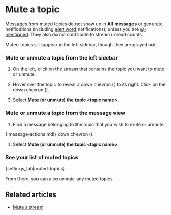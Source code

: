 # Mute a topic

Messages from muted topics do not show up in **All messages** or generate
notifications (including [alert word](/help/add-an-alert-word)
notifications), unless you are
[@-mentioned](/help/at-mention-a-team-member). They also do not contribute to
stream unread counts.

Muted topics still appear in the left sidebar, though they are grayed out.

### Mute or unmute a topic from the left sidebar

1. On the left, click on the stream that contains the topic you want to mute or unmute.

2. Hover over the topic to reveal a down chevron
   (<i class="icon-vector-chevron-down"></i>) to its right.
   Click on the down chevron (<i class="icon-vector-chevron-down"></i>).

4. Select **Mute (or unmute) the topic <topic name\>**.

### Mute or unmute a topic from the message view

1. Find a message belonging to the topic that you wish to mute or unmute.

{!message-actions.md!} down chevron (<i class="icon-vector-chevron-down"></i>).

1. Select **Mute (or unmute) the topic <topic name\>**.

### See your list of muted topics

{settings_tab|muted-topics}

From there, you can also unmute any muted topics.

## Related articles

* [Mute a stream](/help/mute-a-stream)
